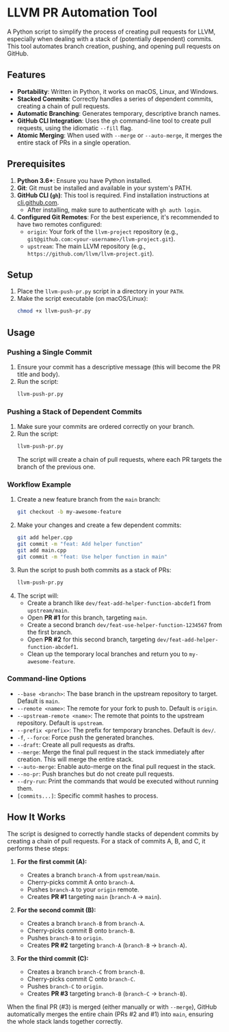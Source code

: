 # LLVM PR Automation Tool

A Python script to simplify the process of creating pull requests for LLVM, especially when dealing with a stack of (potentially dependent) commits. This tool automates branch creation, pushing, and opening pull requests on GitHub.

## Features

*   **Portability**: Written in Python, it works on macOS, Linux, and Windows.
*   **Stacked Commits**: Correctly handles a series of dependent commits, creating a chain of pull requests.
*   **Automatic Branching**: Generates temporary, descriptive branch names.
*   **GitHub CLI Integration**: Uses the `gh` command-line tool to create pull requests, using the idiomatic `--fill` flag.
*   **Atomic Merging**: When used with `--merge` or `--auto-merge`, it merges the entire stack of PRs in a single operation.

## Prerequisites

1.  **Python 3.6+**: Ensure you have Python installed.
2.  **Git**: Git must be installed and available in your system's PATH.
3.  **GitHub CLI (`gh`)**: This tool is required. Find installation instructions at [cli.github.com](https://cli.github.com/).
    *   After installing, make sure to authenticate with `gh auth login`.
4.  **Configured Git Remotes**: For the best experience, it's recommended to have two remotes configured:
    *   `origin`: Your fork of the `llvm-project` repository (e.g., `git@github.com:<your-username>/llvm-project.git`).
    *   `upstream`: The main LLVM repository (e.g., `https://github.com/llvm/llvm-project.git`).

## Setup

1.  Place the `llvm-push-pr.py` script in a directory in your `PATH`.
2.  Make the script executable (on macOS/Linux):
    ```bash
    chmod +x llvm-push-pr.py
    ```

## Usage

### Pushing a Single Commit

1.  Ensure your commit has a descriptive message (this will become the PR title and body).
2.  Run the script:
    ```bash
    llvm-push-pr.py
    ```

### Pushing a Stack of Dependent Commits

1.  Make sure your commits are ordered correctly on your branch.
2.  Run the script:
    ```bash
    llvm-push-pr.py
    ```
    The script will create a chain of pull requests, where each PR targets the branch of the previous one.

### Workflow Example

1.  Create a new feature branch from the `main` branch:
    ```bash
    git checkout -b my-awesome-feature
    ```
2.  Make your changes and create a few dependent commits:
    ```bash
    git add helper.cpp
    git commit -m "feat: Add helper function"
    git add main.cpp
    git commit -m "feat: Use helper function in main"
    ```
3.  Run the script to push both commits as a stack of PRs:
    ```bash
    llvm-push-pr.py
    ```
4.  The script will:
    *   Create a branch like `dev/feat-add-helper-function-abcdef1` from `upstream/main`.
    *   Open **PR #1** for this branch, targeting `main`.
    *   Create a second branch `dev/feat-use-helper-function-1234567` from the first branch.
    *   Open **PR #2** for this second branch, targeting `dev/feat-add-helper-function-abcdef1`.
    *   Clean up the temporary local branches and return you to `my-awesome-feature`.

### Command-line Options

*   `--base <branch>`: The base branch in the upstream repository to target. Default is `main`.
*   `--remote <name>`: The remote for your fork to push to. Default is `origin`.
*   `--upstream-remote <name>`: The remote that points to the upstream repository. Default is `upstream`.
*   `--prefix <prefix>`: The prefix for temporary branches. Default is `dev/`.
*   `-f`, `--force`: Force push the generated branches.
*   `--draft`: Create all pull requests as drafts.
*   `--merge`: Merge the final pull request in the stack immediately after creation. This will merge the entire stack.
*   `--auto-merge`: Enable auto-merge on the final pull request in the stack.
*   `--no-pr`: Push branches but do not create pull requests.
*   `--dry-run`: Print the commands that would be executed without running them.
*   `[commits...]`: Specific commit hashes to process.

## How It Works

The script is designed to correctly handle stacks of dependent commits by creating a chain of pull requests. For a stack of commits A, B, and C, it performs these steps:

1.  **For the first commit (A):**
    *   Creates a branch `branch-A` from `upstream/main`.
    *   Cherry-picks commit A onto `branch-A`.
    *   Pushes `branch-A` to your `origin` remote.
    *   Creates **PR #1** targeting `main` (`branch-A` -> `main`).

2.  **For the second commit (B):**
    *   Creates a branch `branch-B` from `branch-A`.
    *   Cherry-picks commit B onto `branch-B`.
    *   Pushes `branch-B` to `origin`.
    *   Creates **PR #2** targeting `branch-A` (`branch-B` -> `branch-A`).

3.  **For the third commit (C):**
    *   Creates a branch `branch-C` from `branch-B`.
    *   Cherry-picks commit C onto `branch-C`.
    *   Pushes `branch-C` to `origin`.
    *   Creates **PR #3** targeting `branch-B` (`branch-C` -> `branch-B`).

When the final PR (#3) is merged (either manually or with `--merge`), GitHub automatically merges the entire chain (PRs #2 and #1) into `main`, ensuring the whole stack lands together correctly.